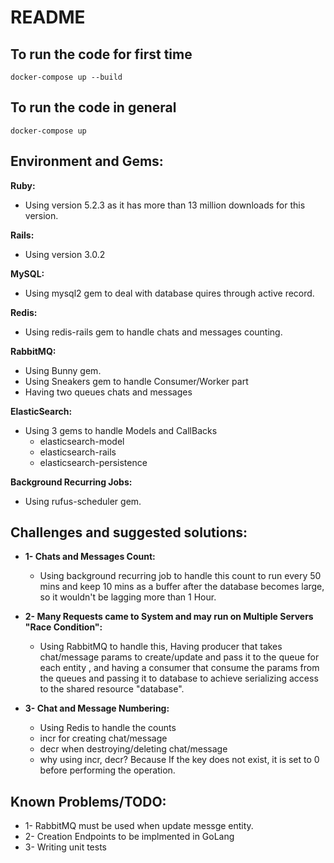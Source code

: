 # README

## To run the code for first time
``` 
docker-compose up --build
```

## To run the code in general
``` 
docker-compose up
```
## Environment and Gems:
**Ruby:**
- Using version 5.2.3 as it has more than 13 million downloads for this version.

**Rails:**
- Using version 3.0.2

**MySQL:**
- Using mysql2 gem to deal with database quires through active record.

**Redis:**

- Using redis-rails gem to handle chats and messages counting.

**RabbitMQ:**
- Using Bunny gem.
- Using Sneakers gem to handle Consumer/Worker part
- Having two queues chats and messages

**ElasticSearch:**
- Using 3 gems to handle Models and CallBacks
  - elasticsearch-model
  - elasticsearch-rails
  - elasticsearch-persistence

**Background Recurring Jobs:**
- Using rufus-scheduler gem.

## Challenges and suggested solutions:
- **1- Chats and Messages Count:**
  
  - Using background recurring job to handle this count to run every 50 mins and keep 10 mins as a buffer after the database becomes large, so it wouldn't be lagging more than 1 Hour.

-  **2- Many Requests came to System  and may run on Multiple Servers "Race Condition":**

    - Using RabbitMQ to handle this, Having producer that takes chat/message params to create/update and pass it to the queue for each entity , and having a consumer that consume the params from the queues and passing it to database to achieve serializing access to the shared resource "database".

-  **3- Chat and Message Numbering:**

    - Using Redis to handle the counts
    - incr for creating chat/message
    - decr when destroying/deleting chat/message
    - why using incr, decr? Because If the key does not exist, it is set to 0 before performing the operation.
## Known Problems/TODO:
- 1- RabbitMQ must be used when update messge entity.
- 2- Creation Endpoints to be implmented in GoLang
- 3- Writing unit tests